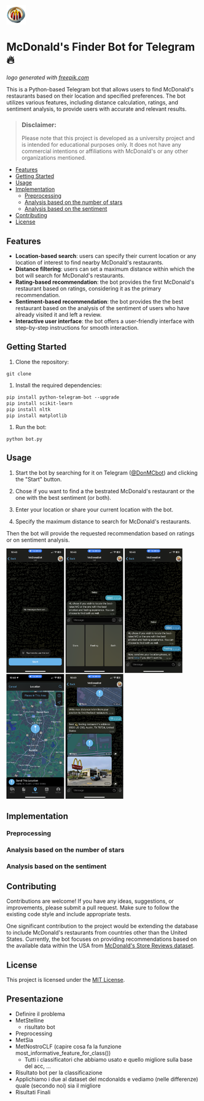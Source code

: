 <img src="bot_images/logo.png" alt="McDonaBot logo" width="50"/> 

# McDonald's Finder Bot for Telegram 🔥
*logo generated with [freepik.com](https://www.freepik.com)*

This is a Python-based Telegram bot that allows users to find McDonald's restaurants based on their location and specified preferences. The bot utilizes various features, including distance calculation, ratings, and sentiment analysis, to provide users with accurate and relevant results.

> ### Disclaimer: 
> Please note that this project is developed as a university project and is intended for educational purposes only. It does not have any commercial intentions or affiliations with McDonald's or any other organizations mentioned.

  * [Features](#features)
  * [Getting Started](#getting-started)
  * [Usage](#usage)
  * [Implementation](#implementation)
    + [Preprocessing](#preprocessing)
    + [Analysis based on the number of stars](#analysis-based-on-the-number-of-stars)
    + [Analysis based on the sentiment](#analysis-based-on-the-sentiment)
  * [Contributing](#contributing)
  * [License](#license)

## Features

- **Location-based search**: users can specify their current location or any location of interest to find nearby McDonald's restaurants.
- **Distance filtering**: users can set a maximum distance within which the bot will search for McDonald's restaurants.
- **Rating-based recommendation**: the bot provides the first McDonald's restaurant based on ratings, considering it as the primary recommendation.
- **Sentiment-based recommendation**: the bot provides the the best restaurant based on the analysis of the sentiment of users who have already visited it and left a review.
- **Interactive user interface**: the bot offers a user-friendly interface with step-by-step instructions for smooth interaction.

## Getting Started

1. Clone the repository:

```
git clone 
```

1. Install the required dependencies:

```
pip install python-telegram-bot --upgrade
pip install scikit-learn
pip install nltk
pip install matplotlib
```

1. Run the bot:

```
python bot.py
```

## Usage

1. Start the bot by searching for it on Telegram ([@DonMCbot](https://t.me/DonMCbot)) and clicking the "Start" button.

2. Chose if you want to find a the bestrated McDonald's restaurant or the one with the best sentiment (or both).

3. Enter your location or share your current location with the bot.

4. Specify the maximum distance to search for McDonald's restaurants.

Then the bot will provide the requested recommendation based on ratings or on sentiment analysis.

<img src="bot_images/1start.PNG" alt="Start" width="150"/>
<img src="bot_images/2chose.PNG" alt="Start" width="150"/>
<img src="bot_images/2feeling.PNG" alt="Start" width="150"/>
<img src="bot_images/3location.PNG" alt="Start" width="150"/>
<img src="bot_images/4result.PNG" alt="Start" width="150"/>


## Implementation

### Preprocessing

### Analysis based on the number of stars

### Analysis based on the sentiment

## Contributing

Contributions are welcome! If you have any ideas, suggestions, or improvements, please submit a pull request. Make sure to follow the existing code style and include appropriate tests.

One significant contribution to the project would be extending the database to include McDonald's restaurants from countries other than the United States. Currently, the bot focuses on providing recommendations based on the available data within the USA from [McDonald's Store Reviews dataset](https://www.kaggle.com/datasets/nelgiriyewithana/mcdonalds-store-reviews).

## License

This project is licensed under the [MIT License](LICENSE).

## Presentazione

- Definire il problema
- MetStelline
  - risultato bot
- Preprocessing
- MetSia
- MetNostroCLF (capire cosa fa la funzione most_informative_feature_for_class())
    - Tutti i classificatori che abbiamo usato e quello migliore sulla base del acc, ...
- Risultato bot per la classificazione
- Applichiamo i due al dataset del mcdonalds e vediamo (nelle differenze) quale (secondo noi) sia il migliore
- Risultati Finali